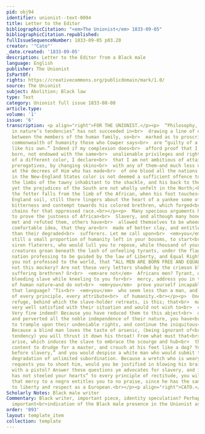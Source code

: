 ```yaml
---
pid: obj94
identifier: unionist--text-0094
title: Letter to the Editor
bibliographicCitation: "<em>The Unionist</em> 1833-09-05"
bibliographicCitation.republished: 
fullIssueSequenceNumber: 1833-09-05 p03.20
creator: '"Cato"'
_date.created: '1833-09-05'
description: Letter to the Editor from a Black male
language: English
publisher: The Unionist
IsPartOf: 
rights: https://creativecommons.org/publicdomain/mark/1.0/
source: The Unionist
subject: Abolition; Black law
type: Text
category: Unionist full issue 1833-08-08
article.type: 
volume: '1'
issue: '6'
transcription: <p align="right">FOR THE UNIONIST.</p><p>  “Philosophy, though eagle-eyed
  in nature’s tendencies” has not succeeded in<br>  drawing a line of discrimination
  between the members of the human family, so<br>  marked as to proscribe from the
  commonwealth of humanity those who Cowper says<br>  are “guilty of a skin not colored
  like his own.” Indeed if my complexion does<br>  afford proof that I am not so nobly
  born, not endowed with the same<br>  unalienable privileges and rights as those
  of a different color, I declare<br>  that I am not ambitious of attaining their
  prerogatives, by changing skins<br>  with any of them—and much less do I repine
  at the decrees of Him who has made<br>  of one blood all the nations of the earth.<br></p><p>  Though
  in the New-England States color is not deemed a sufficient offence to<br>  consign
  the limbs of the tawny inhabitant to the shackle, and his back to the<br>  scourge,
  yet the prejudices of the South are not wholly unfelt in the North;<br>  although
  the fetter falls from the limb of the African, when his foot touches<br>  the New
  England soil, still there lingers about the heart of a yankee some of<br>  that
  bitterness and contempt towards his colored brethren, which forged<br>  galling
  chains for that oppressed race.<br></p><p>  Many specious arguments have been advanced
  to prove the justness of African<br>  Slavery, and although many honest men have
  met and refuted them, others have<br>  allowed themselves to be wheedled into the
  comfortable idea, that they are<br>  made of better clay, and entitled to more consideration,
  than their degraded<br>  sufferers. Let me call upon<br>  <em>you</em>  , who have
  still a small proportion of humanity left in your bosoms, to start<br>  from the
  siren flaterers, who would lull you to repose, while thousand of your<br>  fellow
  creatures groan beneath the lash of unfeeling tyrants, under the flag<br>  of a
  nation professing to be guided by the law of Liberty, and Equal Rights!<br>  Have
  you not professed to the world, that “ALL MEN ARE BORN FREE AND EQUAL.”<br>  Is
  not this mockery? Are not these very letters shaded by the crimson blood of<br>  your
  suffering brethren? Or<br>  <em>are not</em>  Africans men? Tyrant, does not your
  bleeding slave while kneeling to you for<br>  mercy, address you in the language
  of human nature—and do not<br>  <em>you</em>  prove yourself incapable of appreciating
  that language? ‘Tis<br>  <em>you</em>  who seem less than a man, and most devoid
  of every principle, every attribute<br>  of humanity.<br></p><p>  One miserable
  refuge, behind which the slave-holder retreats, is this; that<br>  many slaves are
  very well satisfied with their situation and would not wish to<br>  change it!”
  Very fine indeed! Because you have reduced them to this abject<br>  dependence,
  and perverted all the noble independence of their nature, you have<br>  a right
  to trample upon their undeniable rights, and continue the iniquitous<br>  business!
  Because a blind man loves the taste of arsenic, (being ignorant of<br>  its deadly
  tendency) you will thrust it down his throat! From what must that<br>  contentedness
  arise, which induces the slave to embrace the scourge and hub<br>  the fetter. Would<br>  <em>you</em>  be
  content to drudge for a master, and crouch at his feet like a dog? You say<br>  “death
  before slavery,” and you would despise a white man who would submit to<br>  the
  degradation of unlimited subordination. Because a wretch who is weary of<br>  life
  requests you to shoot him, would you be justified in blowing his brains<br>  out
  with a pistol? Answer these questions ye advocates for slavery, and if<br>  “custom
  has not steeled your hearts” to every principle of rectitude, you will<br>  see
  that mercy to a negro entitles you to no praise, since he has the same<br>  claim
  to liberty and respect as a European.<br></p><p align="right">CATO.</p>
Scholarly Notes: Black male writer
Commentary: Black writer, important piece, identity speculation? Perhaps the most
  important<br>indication of the Black male presence in the Unionist as a local voice<br>
order: '093'
layout: template_item
collection: template
---
```

